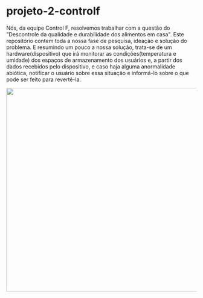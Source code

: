 # projeto-2-controlf

Nós, da equipe Control F, resolvemos trabalhar com a questão do "Descontrole da qualidade e durabilidade dos alimentos em casa".
Este repositório contem toda a nossa fase de pesquisa, ideação e solução do problema.
E resumindo um pouco a nossa solução, trata-se de um hardware(dispositivo) que irá monitorar as condições(temperatura e umidade) dos espaços de armazenamento dos usuários e, a partir dos dados recebidos pelo dispositivo, e caso haja alguma anormalidade abiótica, notificar o usuário sobre essa situação e informá-lo sobre o que pode ser feito para revertê-la.

<p><a href="https://linktr.ee/monitora" target="_blank" rel="noopener"><img style="display: block; margin-left: auto; margin-right: auto;" src="https://lh3.googleusercontent.com/pw/ACtC-3fCKIH3DwBBbyX4dRP5pnSjrMdEP6YGRnXUO7jUYUT09_0NfEXtNpWTEAeeOgL8Csw67-FUaQDnZjeUfYt18WuYcGAjZXfWHP6OhsJom2JUp6G9bju2U9_flhdGUCnTBejo4bwk6ak1B3OL6lPEGMaC=w511-h538-no?authuser=0" alt="" width="511" height="538" /></a></p>

